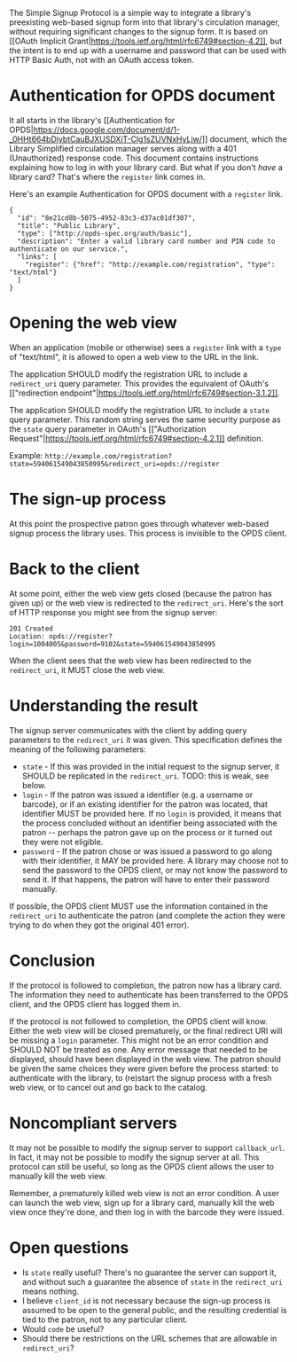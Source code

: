 The Simple Signup Protocol is a simple way to integrate a library's preexisting web-based signup form into that library's circulation manager, without requiring significant changes to the signup form. It is based on [[OAuth Implicit Grant|https://tools.ietf.org/html/rfc6749#section-4.2]], but the intent is to end up with a username and password that can be used with HTTP Basic Auth, not with an OAuth access token.

# Authentication for OPDS document

It all starts in the library's [[Authentication for OPDS|https://docs.google.com/document/d/1-_0HHt664bDjybtCauBJXUSDXiT-Clg1sZUVNxHyLjw/]] document, which the Library Simplified circulation manager serves along with a 401 (Unauthorized) response code. This document contains instructions explaining how to log in with your library card. But what if you don't _have_ a library card? That's where the `register` link comes in.

Here's an example Authentication for OPDS document with a `register` link.

```
{
  "id": "8e21cd8b-5075-4952-83c3-d37ac01df307",
  "title": "Public Library",
  "type": ["http://opds-spec.org/auth/basic"],
  "description": "Enter a valid library card number and PIN code to authenticate on our service.",
  "links": [
    "register": {"href": "http://example.com/registration", "type": "text/html"}
  ]
}
```

# Opening the web view

When an application (mobile or otherwise) sees a `register` link with a `type` of "text/html", it is allowed to open a web view to the URL in the link.

The application SHOULD modify the registration URL to include a `redirect_uri` query parameter. This provides the equivalent of OAuth's [["redirection endpoint"|https://tools.ietf.org/html/rfc6749#section-3.1.2]].

The application SHOULD modify the registration URL to include a `state` query parameter. This random string serves the same security purpose as the `state` query parameter in OAuth's [["Authorization Request"|https://tools.ietf.org/html/rfc6749#section-4.2.1]] definition.

Example: `http://example.com/registration?state=594061549043850995&redirect_uri=opds://register`

# The sign-up process

At this point the prospective patron goes through whatever web-based signup process the library uses. This process is invisible to the OPDS client.

# Back to the client

At some point, either the web view gets closed (because the patron has given up) or the web view is redirected to the `redirect_uri`. Here's the sort of HTTP response you might see from the signup server:

```
201 Created
Location: opds://register?login=1004005&password=9102&state=594061549043850995
```

When the client sees that the web view has been redirected to the `redirect_uri`, it MUST close the web view. 

# Understanding the result

The signup server communicates with the client by adding query parameters to the `redirect_uri` it was given. This specification defines the meaning of the following parameters:

* `state` - If this was provided in the initial request to the signup server, it SHOULD be replicated in the `redirect_uri`. TODO: this is weak, see below.
* `login` - If the patron was issued a identifier (e.g. a username or barcode), or if an existing identifier for the patron was located, that identifier MUST be provided here. If no `login` is provided, it means that the process concluded without an identifier being associated with the patron -- perhaps the patron gave up on the process or it turned out they were not eligible.
* `password` - If the patron chose or was issued a password to go along with their identifier, it MAY be provided here. A library may choose not to send the password to the OPDS client, or may not know the password to send it. If that happens, the patron will have to enter their password manually.

If possible, the OPDS client MUST use the information contained in the `redirect_uri` to authenticate the patron (and complete the action they were trying to do when they got the original 401 error).

# Conclusion

If the protocol is followed to completion, the patron now has a library card. The information they need to authenticate has been transferred to the OPDS client, and the OPDS client has logged them in.

If the protocol is not followed to completion, the OPDS client will know. Either the web view will be closed prematurely, or the final redirect URI will be missing a `login` parameter. This might not be an error condition and SHOULD NOT be treated as one. Any error message that needed to be displayed, should have been displayed in the web view. The patron should be given the same choices they were given before the process started: to authenticate with the library, to (re)start the signup process with a fresh web view, or to cancel out and go back to the catalog.

# Noncompliant servers

It may not be possible to modify the signup server to support `callback_url`. In fact, it may not be possible to modify the signup server at all. This protocol can still be useful, so long as the OPDS client allows the user to manually kill the web view. 

Remember, a prematurely killed web view is not an error condition. A user can launch the web view, sign up for a library card, manually kill the web view once they're done, and then log in with the barcode they were issued.

# Open questions

* Is `state` really useful? There's no guarantee the server can support it, and without such a guarantee the absence of `state` in the `redirect_uri` means nothing.
* I believe `client_id` is not necessary because the sign-up process is assumed to be open to the general public, and the resulting credential is tied to the patron, not to any particular client.
* Would `code` be useful?
* Should there be restrictions on the URL schemes that are allowable in `redirect_uri`?